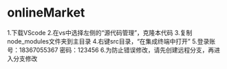 # onlineMarket
1.下载VScode
2.在vs中选择左侧的“源代码管理”，克隆本代码
3.复制node_modules文件夹到主目录
4.右键src目录，“在集成终端中打开”
5.登录账号：18367055367 密码：123456
6.为防止错误修改，请先创建远程分支，再进入分支修改
